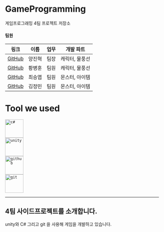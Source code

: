 <!-- Touched by HwangBBang -->

# GameProgramming
게임프로그래밍 4팀 프로젝트 저장소<br>

#### 팀원
|링크|이름|업무|개발 파트|
|---|-----|--------------------------|-----------|
| [GitHub](https://github.com/YangJinHyeok) | 양진혁 | 팀장 |캐릭터, 물풍선 |
| [GitHub](https://github.com/HwangBBang)| 황병훈 | 팀원 |캐릭터, 물풍선 |
| [GitHub](https://github.com/seungyeobchoi)| 최승엽 | 팀원 |몬스터, 아이템  |
| [GitHub]()| 김정민 | 팀원 |몬스터, 아이템  |

# Tool we used

<code><img title="C#" alt="c#" width="60px" 
        src = "https://cdn.jsdelivr.net/gh/devicons/devicon/icons/csharp/csharp-line.svg" />  </code>
<code><img title="Unity" alt="unity" width="60px" 
        src="https://cdn.jsdelivr.net/gh/devicons/devicon/icons/unity/unity-original-wordmark.svg" />  </code>
<code><img title="GitHub" alt="github" width="60px" 
        src="https://cdn.jsdelivr.net/gh/devicons/devicon/icons/github/github-original-wordmark.svg"/>  </code>
<code><img title="Git" alt="git" width="60px" 
        src="https://cdn.jsdelivr.net/gh/devicons/devicon/icons/git/git-original-wordmark.svg" /></code>

---

## 4팀 사이드프로젝트를 소개합니다.

unity와 C# 그리고 git 을 사용해 게임을 개발하고 있습니다.<br>
